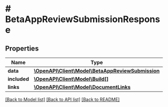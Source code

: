 # # BetaAppReviewSubmissionResponse

## Properties

Name | Type | Description | Notes
------------ | ------------- | ------------- | -------------
**data** | [**\OpenAPI\Client\Model\BetaAppReviewSubmission**](BetaAppReviewSubmission.md) |  | 
**included** | [**\OpenAPI\Client\Model\Build[]**](Build.md) |  | [optional] 
**links** | [**\OpenAPI\Client\Model\DocumentLinks**](DocumentLinks.md) |  | 

[[Back to Model list]](../../README.md#documentation-for-models) [[Back to API list]](../../README.md#documentation-for-api-endpoints) [[Back to README]](../../README.md)


